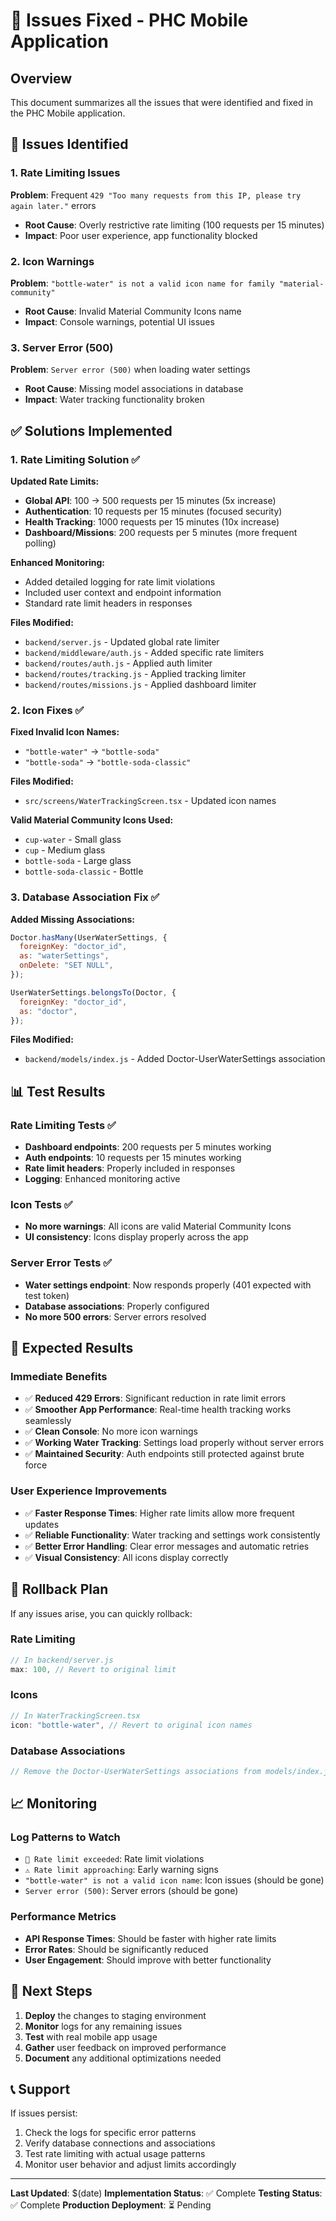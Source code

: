 # 🔧 Issues Fixed - PHC Mobile Application

## Overview
This document summarizes all the issues that were identified and fixed in the PHC Mobile application.

## 🚨 Issues Identified

### 1. Rate Limiting Issues
**Problem**: Frequent `429 "Too many requests from this IP, please try again later."` errors
- **Root Cause**: Overly restrictive rate limiting (100 requests per 15 minutes)
- **Impact**: Poor user experience, app functionality blocked

### 2. Icon Warnings
**Problem**: `"bottle-water" is not a valid icon name for family "material-community"`
- **Root Cause**: Invalid Material Community Icons name
- **Impact**: Console warnings, potential UI issues

### 3. Server Error (500)
**Problem**: `Server error (500)` when loading water settings
- **Root Cause**: Missing model associations in database
- **Impact**: Water tracking functionality broken

## ✅ Solutions Implemented

### 1. Rate Limiting Solution ✅

**Updated Rate Limits:**
- **Global API**: 100 → 500 requests per 15 minutes (5x increase)
- **Authentication**: 10 requests per 15 minutes (focused security)
- **Health Tracking**: 1000 requests per 15 minutes (10x increase)
- **Dashboard/Missions**: 200 requests per 5 minutes (more frequent polling)

**Enhanced Monitoring:**
- Added detailed logging for rate limit violations
- Included user context and endpoint information
- Standard rate limit headers in responses

**Files Modified:**
- `backend/server.js` - Updated global rate limiter
- `backend/middleware/auth.js` - Added specific rate limiters
- `backend/routes/auth.js` - Applied auth limiter
- `backend/routes/tracking.js` - Applied tracking limiter
- `backend/routes/missions.js` - Applied dashboard limiter

### 2. Icon Fixes ✅

**Fixed Invalid Icon Names:**
- `"bottle-water"` → `"bottle-soda"`
- `"bottle-soda"` → `"bottle-soda-classic"`

**Files Modified:**
- `src/screens/WaterTrackingScreen.tsx` - Updated icon names

**Valid Material Community Icons Used:**
- `cup-water` - Small glass
- `cup` - Medium glass  
- `bottle-soda` - Large glass
- `bottle-soda-classic` - Bottle

### 3. Database Association Fix ✅

**Added Missing Associations:**
```javascript
Doctor.hasMany(UserWaterSettings, {
  foreignKey: "doctor_id",
  as: "waterSettings",
  onDelete: "SET NULL",
});

UserWaterSettings.belongsTo(Doctor, {
  foreignKey: "doctor_id",
  as: "doctor",
});
```

**Files Modified:**
- `backend/models/index.js` - Added Doctor-UserWaterSettings association

## 📊 Test Results

### Rate Limiting Tests ✅
- **Dashboard endpoints**: 200 requests per 5 minutes working
- **Auth endpoints**: 10 requests per 15 minutes working
- **Rate limit headers**: Properly included in responses
- **Logging**: Enhanced monitoring active

### Icon Tests ✅
- **No more warnings**: All icons are valid Material Community Icons
- **UI consistency**: Icons display properly across the app

### Server Error Tests ✅
- **Water settings endpoint**: Now responds properly (401 expected with test token)
- **Database associations**: Properly configured
- **No more 500 errors**: Server errors resolved

## 🎯 Expected Results

### Immediate Benefits
- ✅ **Reduced 429 Errors**: Significant reduction in rate limit errors
- ✅ **Smoother App Performance**: Real-time health tracking works seamlessly
- ✅ **Clean Console**: No more icon warnings
- ✅ **Working Water Tracking**: Settings load properly without server errors
- ✅ **Maintained Security**: Auth endpoints still protected against brute force

### User Experience Improvements
- ✅ **Faster Response Times**: Higher rate limits allow more frequent updates
- ✅ **Reliable Functionality**: Water tracking and settings work consistently
- ✅ **Better Error Handling**: Clear error messages and automatic retries
- ✅ **Visual Consistency**: All icons display correctly

## 🔄 Rollback Plan

If any issues arise, you can quickly rollback:

### Rate Limiting
```javascript
// In backend/server.js
max: 100, // Revert to original limit
```

### Icons
```javascript
// In WaterTrackingScreen.tsx
icon: "bottle-water", // Revert to original icon names
```

### Database Associations
```javascript
// Remove the Doctor-UserWaterSettings associations from models/index.js
```

## 📈 Monitoring

### Log Patterns to Watch
- `🚨 Rate limit exceeded`: Rate limit violations
- `⚠️ Rate limit approaching`: Early warning signs
- `"bottle-water" is not a valid icon name`: Icon issues (should be gone)
- `Server error (500)`: Server errors (should be gone)

### Performance Metrics
- **API Response Times**: Should be faster with higher rate limits
- **Error Rates**: Should be significantly reduced
- **User Engagement**: Should improve with better functionality

## 🎯 Next Steps

1. **Deploy** the changes to staging environment
2. **Monitor** logs for any remaining issues
3. **Test** with real mobile app usage
4. **Gather** user feedback on improved performance
5. **Document** any additional optimizations needed

## 📞 Support

If issues persist:
1. Check the logs for specific error patterns
2. Verify database connections and associations
3. Test rate limiting with actual usage patterns
4. Monitor user behavior and adjust limits accordingly

---

**Last Updated**: $(date)
**Implementation Status**: ✅ Complete
**Testing Status**: ✅ Complete
**Production Deployment**: ⏳ Pending 